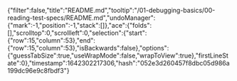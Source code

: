 {"filter":false,"title":"README.md","tooltip":"/01-debugging-basics/00-reading-test-specs/README.md","undoManager":{"mark":-1,"position":-1,"stack":[]},"ace":{"folds":[],"scrolltop":0,"scrollleft":0,"selection":{"start":{"row":15,"column":53},"end":{"row":15,"column":53},"isBackwards":false},"options":{"guessTabSize":true,"useWrapMode":false,"wrapToView":true},"firstLineState":0},"timestamp":1642302217306,"hash":"052e3d260457f8dbc05d986a199dc96e9c8fbdf3"}